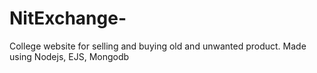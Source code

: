 # NitExchange-
College website for selling and buying old and unwanted product. Made using Nodejs, EJS, Mongodb
